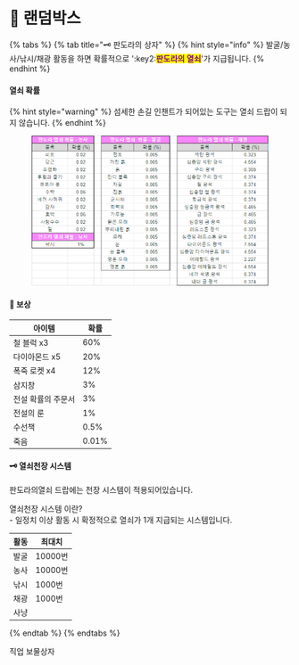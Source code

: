 # 🎁 랜덤박스

{% tabs %}
{% tab title="🗝️ 판도라의 상자" %}
{% hint style="info" %}
발굴/농사/낚시/채광 활동을 하면 확률적으로  ':key2:<mark style="color:purple;">**판도라의 열쇠**</mark>'가 지급됩니다.
{% endhint %}

#### 열쇠 확률

{% hint style="warning" %}
섬세한 손길 인챈트가 되어있는 도구는 열쇠 드랍이 되지 않습니다.
{% endhint %}

<figure><img src="../../.gitbook/assets/image (11).png" alt=""><figcaption></figcaption></figure>

#### 🎁 보상

| 아이템        | 확률    |
| ---------- | ----- |
| 철 블럭 x3    | 60%   |
| 다이아몬드 x5   | 20%   |
| 폭죽 로켓 x4   | 12%   |
| 삼지창        | 3%    |
| 전설 확률의 주문서 | 3%    |
| 전설의 룬      | 1%    |
| 수선책        | 0.5%  |
| 죽음         | 0.01% |

#### 🗝️ 열쇠천장 시스템

판도라의열쇠 드랍에는 천장 시스템이 적용되어있습니다.

열쇠천장 시스템 이란? \
\-      일정치 이상 활동 시 확정적으로 열쇠가 1개 지급되는 시스템입니다.

| 활동 | 최대치    |
| -- | ------ |
| 발굴 | 10000번 |
| 농사 | 10000번 |
| 낚시 | 1000번  |
| 채광 | 1000번  |
| 사냥 |        |
{% endtab %}
{% endtabs %}

직업 보물상자
